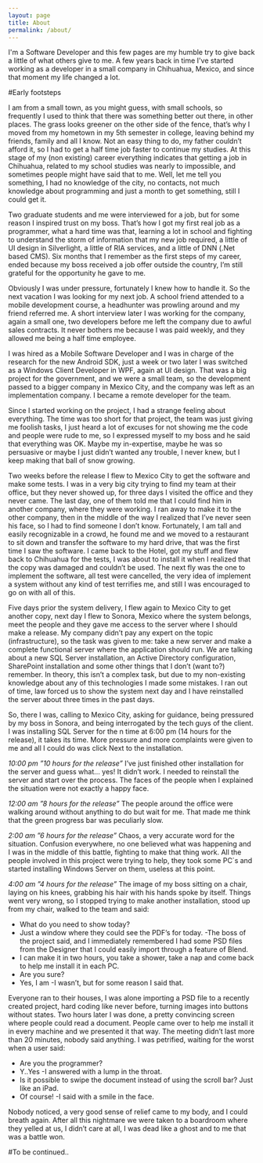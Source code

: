 ```yaml
---
layout: page
title: About
permalink: /about/
---
```

I'm a Software Developer and this few pages are my humble try to give back a little of what others give to me. A few years back in time I've started working as a developer in a small company in Chihuahua, Mexico, and since that moment my life changed a lot.

#Early footsteps

I am from a small town, as you might guess, with small schools, so frequently I used to think that there was something better out there, in other places. The grass looks greener on the other side of the fence, that’s why I moved from my hometown in my 5th semester in college, leaving behind my friends, family and all I know. Not an easy thing to do, my father couldn’t afford it, so I had to get a half time job faster to continue my studies. At this stage of my (non existing) career everything indicates that getting a job in Chihuahua, related to my school studies was nearly to impossible, and sometimes people might have said that to me. Well, let me tell you something, I had no knowledge of the city, no contacts, not much knowledge about programming and just a month to get something, still I could get it.

Two graduate students and me were interviewed for a job, but for some reason I inspired trust on my boss. That’s how I got my first real job as a programmer, what a hard time was that, learning a lot in school and fighting to understand the storm of information that my new job required, a little of UI design in Silverlight, a little of RIA services, and a little of DNN (.Net based CMS). Six months that I remember as the first steps of my career, ended because my boss received a job offer outside the country, I’m still grateful for the opportunity he gave to me.

Obviously I was under pressure, fortunately I knew how to handle it. So the next vacation I was looking for my next job. A school friend attended to a mobile development course, a headhunter was prowling around and my friend referred me. A short interview later I was working for the company, again a small one, two developers before me left the company due to awful sales contracts. It never bothers me because I was paid weekly, and they allowed me being a half time employee.

I was hired as a Mobile Software Developer and I was in charge of the research for the new Android SDK, just a week or two later I was switched as a Windows Client Developer in WPF, again at UI design. That was a big project for the government, and we were a small team, so the development passed to a bigger company in Mexico City, and the company was left as an implementation company. I became a remote developer for the team.

Since I started working on the project, I had a strange feeling about everything. The time was too short for that project, the team was just giving me foolish tasks, I just heard a lot of excuses for not showing me the code and people were rude to me, so I expressed myself to my boss and he said that everything was OK. Maybe my in-expertise, maybe he was so persuasive or maybe I just didn’t wanted any trouble, I never knew, but I keep making that ball of snow growing.

Two weeks before the release I flew to Mexico City to get the software and make some tests. I was in a very big city trying to find my team at their office, but they never showed up, for three days I visited the office and they never came. The last day, one of them told me that I could find him in another company, where they were working. I ran away to make it to the other company, then in the middle of the way I realized that I’ve never seen his face, so I had to find someone I don’t know. Fortunately, I am tall and easily recognizable in a crowd, he found me and we moved to a restaurant to sit down and transfer the software to my hard drive, that was the first time I saw the software. I came back to the Hotel, got my stuff and flew back to Chihuahua for the tests, I was about to install it when I realized that the copy was damaged and couldn’t be used. The next fly was the one to implement the software, all test were cancelled, the very idea of implement a system without any kind of test terrifies me, and still I was encouraged to go on with all of this.

Five days prior the system delivery, I flew again to Mexico City to get another copy, next day I flew to Sonora, Mexico where the system belongs, meet the people and they gave me access to the server where I should make a release. My company didn’t pay any expert on the topic (infrastructure), so the task was given to me: take a new server and make a complete functional server where the application should run. We are talking about a new SQL Server installation, an Active Directory configuration, SharePoint installation and some other things that I don’t (want to?) remember. In theory, this isn’t a complex task, but due to my non-existing knowledge about any of this technologies I made some mistakes. I ran out of time, law forced us to show the system next day and I have reinstalled the server about three times in the past days.

So, there I was, calling to Mexico City, asking for guidance, being pressured by my boss in Sonora, and being interrogated by the tech guys of the client. I was installing SQL Server for the n time at 6:00 pm (14 hours for the release), it takes its time. More pressure and more complaints were given to me and all I could do was click Next to the installation.


*10:00 pm*
_”10 hours for the release”_  I’ve just finished other installation for the server and guess what… yes! It didn’t work. I needed to reinstall the server and start over the process. The faces of the people when I explained the situation were not exactly a happy face.

*12:00 am*
_”8 hours for the release”_  The people around the office were walking around without anything to do but wait for me. That made me think that the green progress bar was peculiarly slow.

*2:00 am*
_”6 hours for the release”_  Chaos, a very accurate word for the situation. Confusion everywhere, no one believed what was happening and I was in the middle of this battle, fighting to make that thing work. All the people involved in this project were trying to help, they took some PC´s and started installing Windows Server on them, useless at this point.

*4:00 am*
_”4 hours for the release”_ The image of my boss sitting on a chair, laying on his knees, grabbing his hair with his hands spoke by itself. Things went very wrong, so I stopped trying to make another installation, stood up from my chair, walked to the team and said:

- What do you need to show today?
- Just a window where they could see the PDF’s for today. -The boss of the project said, and I immediately remembered I had some PSD files from the Designer that I could easily import through a feature of Blend.
- I can make it in two hours, you take a shower, take a nap and come back to help me install it in each PC.
- Are you sure?
- Yes, I am -I wasn’t, but for some reason I said that.
    
Everyone ran to their houses, I was alone importing a PSD file to a recently created project, hard coding like never before, turning images into buttons without states. Two hours later I was done, a pretty convincing screen where people could read a document. People came over to help me install it in every machine and we presented it that way. The meeting didn’t last more than 20 minutes, nobody said anything. I was petrified, waiting for the worst when a user said:

- Are you the programmer?
- Y..Yes -I answered with a lump in the throat.
- Is it possible to swipe the document instead of using the scroll bar? Just like an iPad.
- Of course! -I said with a smile in the face.
    
Nobody noticed, a very good sense of relief came to my body, and I could breath again. After all this nightmare we were taken to a boardroom where they yelled at us, I didn’t care at all, I was dead like a ghost and to me that was a battle won.

#To be continued..  